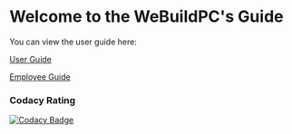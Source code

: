 # Welcome to the WeBuildPC's Guide

You can view the user guide here:

[User Guide](https://iamandyie.github.io/WeBuildPCs/user)

[Employee Guide](https://iamandyie.github.io/WeBuildPCs/employee)

### Codacy Rating

[![Codacy Badge](https://app.codacy.com/project/badge/Grade/cbe1aa9fefdc4ec984ba34dd535e01c0)](https://www.codacy.com?utm_source=github.com&amp;utm_medium=referral&amp;utm_content=IAmAndyIE/ComputerShop&amp;utm_campaign=Badge_Grade)



